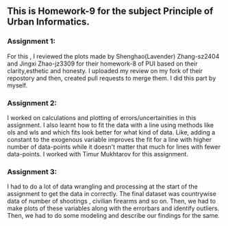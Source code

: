 ## This is Homework-9 for the subject Principle of Urban Informatics.

### Assignment 1: 
For this , I reviewed the plots made by Shenghao(Lavender) Zhang-sz2404 and Jingxi Zhao-jz3309 for their homework-8 of PUI based on their clarity,esthetic and honesty. I uploaded my review on my fork of their repostory and then, created pull requests to merge them. I did this part by myself.

### Assignment 2:
I worked on calculations and plotting of errors/uncertainities in this assignment. I also learnt how to fit the data with a line using methods like ols and wls and which fits look better for what kind of data. Like, adding a constant to the exogenous variable improves the fit for a line with higher number of data-points while it doesn't matter that much for lines with fewer data-points. I worked with Timur Mukhtarov for this assignment.

### Assignment 3:
I had to do a lot of data wrangling and processing at the start of the assignment to get the data in correctly. The final dataset was countrywise data of number of shootings , civilian firearms and so on. Then, we had to make plots of these variables along with the errorbars and identify outliers. Then, we had to do some modeling and describe our findings for the same. 

